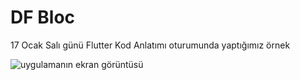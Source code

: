 # DF Bloc

17 Ocak Salı günü Flutter Kod Anlatımı oturumunda yaptığımız örnek

![uygulamanın ekran görüntüsü](https://www.linkpicture.com/q/df_bloc_1.gif)



